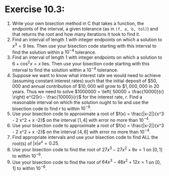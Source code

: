 # Exercise 10.3:
 1. Write your own bisection method in C that takes a function, the endpoints of the interval, a given tolerance (as in `(f, a, b, tol)`) and that returns the root and how many iterations it took to find it.
 2. Find an interval of length $1$ with integer endpoints on which a solution to $x^3=9$ lies. Then use your bisection code starting with this interval to find the solution within a $10^{-4}$ tolerance.
 3. Find an interval of length $1$ with integer endpoints on which a solution to $6 + \cos^2{x} = x$ lies. Then use your bisection code starting with this interval to find the solution within a $10^{-4}$ tolerance.
 4. Suppose we want to know what interest rate we would need to achieve (assuming constant interest rates) such that the initial deposit of $\$50,000$ and annual contribution of $\$10,000$ will grow to $\$1,000,000$ in $20$ years. Thus we need to solve $1000000 = \left( 50000 + \frac{10000}{r}  \right) e^{20r} - \frac{10000}{r}$ for the interest rate, $r$. Find a reasonable interval on which the solution ought to lie and use the bisection code to find $r$ to within $10^{-6}$.
 5. Use your bisection code to approximate a root of $f(x) = \frac{|x-2|}{x^3 - 2 x^2 + x -2}$ on the interval $[1, 4]$ with error no more than $10^{-4}$.
 6. Use your bisection code to approximate a root of $f(x) = \frac{|x-2|}{x^3 - 2 x^2 + x -2}$ on the interval $[4, 6]$ with error no more than $10^{-4}$.
 7. Find appropriate intervals and use your bisection code to find ALL the root(s) of $|x|e^{x}= 0.25$.
 8. Use your bisection code to find the root of $27 x^3 - 27 x^2 + 9x = 1$  on $[0, 1]$ to within $10^{-6}$.
 9. Use your bisection code to find the root of $64 x^3 - 48x^2 + 12x = 1$  on $[0, 1]$ to within $10^{-6}$.

